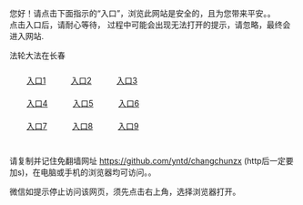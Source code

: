 您好！请点击下面指示的“入口”，浏览此网站是安全的，且为您带来平安。。 <br/>
点击入口后，请耐心等待， 过程中可能会出现无法打开的提示，请忽略，最终会进入网站. </br>

法轮大法在长春<br/>
<div style="padding:10px"><a style="margin:20px" target="_blank" href="https://d14j4us1ogch2q.cloudfront.net/2Qpsp?oxudn" id="ccLink1" rel="nofollow">入口1</a> <a target="_blank" style="margin:20px" href="https://d1xje8rg7au5kr.cloudfront.net/2Qpsp?pkuqw" id="ccLink2" rel="nofollow">入口2</a> <a style="margin:20px" target="_blank" href="https://d2uy0p3et91nv5.cloudfront.net/2Qpsp?kqksxczy" id="ccLink3" rel="nofollow">入口3</a></div>

<div style="padding:10px" ><a style="margin:20px" target="_blank" href="https://d14j4us1ogch2q.cloudfront.net/2Qpsp?oxudn" id="ccLink4" rel="nofollow">入口4</a> <a style="margin:20px" href="https://d1xje8rg7au5kr.cloudfront.net/2Qpsp?pkuqw" target="_blank" id="ccLink5" rel="nofollow">入口5</a> <a style="margin:20px" href="https://d2uy0p3et91nv5.cloudfront.net/2Qpsp?kqksxczy" target="_blank" id="ccLink6" rel="nofollow">入口6</a></div>

<div style="padding:10px"><a style="margin:20px" target="_blank" href="https://d14j4us1ogch2q.cloudfront.net/2Qpsp?oxudn" id="ccLink7" rel="nofollow">入口7</a> <a style="margin:20px" href="https://d1xje8rg7au5kr.cloudfront.net/2Qpsp?pkuqw" target="_blank" id="ccLink8" rel="nofollow">入口8</a> <a style="margin:20px" target="_blank" href="https://d2uy0p3et91nv5.cloudfront.net/2Qpsp?kqksxczy" id="ccLink9" rel="nofollow">入口9</a></div>

<br/>



请复制并记住免翻墙网址 https://github.com/yntd/changchunzx (http后一定要加s)，在电脑或手机的浏览器均可访问。。<br/>

微信如提示停止访问该网页，须先点击右上角，选择浏览器打开。
